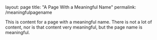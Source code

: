 layout: page
title: "A Page With a Meaningful Name"
permalink: /meaningfulpagename

This is content for a page with a meaningful name. There is not a lot of content, nor is that content very meaningful, but the
page name is meaningful.
